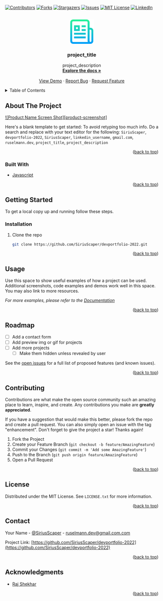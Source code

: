 <div id="top"></div>
<!--
*** Thanks for checking out the Best-README-Template. If you have a suggestion
*** that would make this better, please fork the repo and create a pull request
*** or simply open an issue with the tag "enhancement".
*** Don't forget to give the project a star!
*** Thanks again! Now go create something AMAZING! :D
-->

<!-- PROJECT SHIELDS -->
<!--
*** I'm using markdown "reference style" links for readability.
*** Reference links are enclosed in brackets [ ] instead of parentheses ( ).
*** See the bottom of this document for the declaration of the reference variables
*** for contributors-url, forks-url, etc. This is an optional, concise syntax you may use.
*** https://www.markdownguide.org/basic-syntax/#reference-style-links
-->
[![Contributors][contributors-shield]][contributors-url]
[![Forks][forks-shield]][forks-url]
[![Stargazers][stars-shield]][stars-url]
[![Issues][issues-shield]][issues-url]
[![MIT License][license-shield]][license-url]
[![LinkedIn][linkedin-shield]][linkedin-url]

<!-- PROJECT LOGO -->
<br />
<div align="center">
  <a href="https://github.com/SiriusScaper/devportfolio-2022">
    <img src="images/logo.png" alt="Logo" width="80" height="80">
  </a>

<h3 align="center">project_title</h3>

  <p align="center">
    project_description
    <br />
    <a href="https://github.com/SiriusScaper/devportfolio-2022"><strong>Explore the docs »</strong></a>
    <br />
    <br />
    <a href="https://github.com/SiriusScaper/devportfolio-2022">View Demo</a>
    ·
    <a href="https://github.com/SiriusScaper/devportfolio-2022/issues">Report Bug</a>
    ·
    <a href="https://github.com/SiriusScaper/devportfolio-2022/issues">Request Feature</a>
  </p>
</div>

<!-- TABLE OF CONTENTS -->
<details>
  <summary>Table of Contents</summary>
  <ol>
    <li>
      <a href="#about-the-project">About The Project</a>
      <ul>
        <li><a href="#built-with">Built With</a></li>
      </ul>
    </li>
    <li>
      <a href="#getting-started">Getting Started</a>
      <ul>
        <li><a href="#prerequisites">Prerequisites</a></li>
        <li><a href="#installation">Installation</a></li>
      </ul>
    </li>
    <li><a href="#usage">Usage</a></li>
    <li><a href="#roadmap">Roadmap</a></li>
    <li><a href="#contributing">Contributing</a></li>
    <li><a href="#license">License</a></li>
    <li><a href="#contact">Contact</a></li>
    <li><a href="#acknowledgments">Acknowledgments</a></li>
  </ol>
</details>

<!-- ABOUT THE PROJECT -->
## About The Project

[![Product Name Screen Shot][product-screenshot]](https://example.com)

Here's a blank template to get started: To avoid retyping too much info. Do a search and replace with your text editor for the following: `SiriuScaper`, `devportfolio-2022`, `SiriusScaper`, `linkedin_username`, `gmail.com`, `ruselmann.dev`, `project_title`, `project_description`

<p align="right">(<a href="#top">back to top</a>)</p>

### Built With

* [Javascript](https://developer.mozilla.org/en-US/docs/Web/JavaScript)
<!-- * [Javascript](https://developer.mozilla.org/en-US/docs/Web/JavaScript) TODO: Change to CSS -->
<!-- * [Javascript](https://developer.mozilla.org/en-US/docs/Web/JavaScript) TODO: Change to HTML -->

<p align="right">(<a href="#top">back to top</a>)</p>

<!-- GETTING STARTED -->
## Getting Started

To get a local copy up and running follow these steps.

### Installation

1. Clone the repo

   ```sh
   git clone https://github.com/SiriuScaper/devportfolio-2022.git
   ```

<p align="right">(<a href="#top">back to top</a>)</p>

<!-- USAGE EXAMPLES -->
## Usage

Use this space to show useful examples of how a project can be used. Additional screenshots, code examples and demos work well in this space. You may also link to more resources.

_For more examples, please refer to the [Documentation](https://example.com)_

<p align="right">(<a href="#top">back to top</a>)</p>

<!-- ROADMAP -->
## Roadmap

* [ ] Add a contact form
* [ ] Add preview img or gif for projects
* [ ] Add more projects
  * [ ] Make them hidden unless revealed by user

See the [open issues](https://github.com/SiriuScaper/devportfolio-2022/issues) for a full list of proposed features (and known issues).

<p align="right">(<a href="#top">back to top</a>)</p>

<!-- CONTRIBUTING -->
## Contributing

Contributions are what make the open source community such an amazing place to learn, inspire, and create. Any contributions you make are **greatly appreciated**.

If you have a suggestion that would make this better, please fork the repo and create a pull request. You can also simply open an issue with the tag "enhancement".
Don't forget to give the project a star! Thanks again!

1. Fork the Project
2. Create your Feature Branch (`git checkout -b feature/AmazingFeature`)
3. Commit your Changes (`git commit -m 'Add some AmazingFeature'`)
4. Push to the Branch (`git push origin feature/AmazingFeature`)
5. Open a Pull Request

<p align="right">(<a href="#top">back to top</a>)</p>

<!-- LICENSE -->
## License

Distributed under the MIT License. See `LICENSE.txt` for more information.

<p align="right">(<a href="#top">back to top</a>)</p>

<!-- CONTACT -->
## Contact

Your Name - [@SiriusScaper](https://twitter.com/SiriusScaper) - ruselmann.dev@gmail.com.com

Project Link: [https://github.com/SiriusScaper/devportfolio-2022](https://github.com/SiriusScaper/devportfolio-2022)

<p align="right">(<a href="#top">back to top</a>)</p>

<!-- ACKNOWLEDGMENTS -->
## Acknowledgments

* [Raj Shekhar](https://github.com/rajshekhar26)

<p align="right">(<a href="#top">back to top</a>)</p>

<!-- MARKDOWN LINKS & IMAGES -->
<!-- https://www.markdownguide.org/basic-syntax/#reference-style-links -->
[contributors-shield]: https://img.shields.io/github/contributors/SiriusScaper/devportfolio-2022.svg?style=for-the-badge
[contributors-url]: https://github.com/SiriusScaper/devportfolio-2022/graphs/contributors
[forks-shield]: https://img.shields.io/github/forks/SiriusScaper/devportfolio-2022.svg?style=for-the-badge
[forks-url]: https://github.com/SiriusScaper/devportfolio-2022/network/members
[stars-shield]: https://img.shields.io/github/stars/SiriusScaper/devportfolio-2022.svg?style=for-the-badge
[stars-url]: https://github.com/SiriusScaper/devportfolio-2022/stargazers
[issues-shield]: https://img.shields.io/github/issues/SiriusScaper/devportfolio-2022.svg?style=for-the-badge
[issues-url]: https://github.com/SiriusScaper/devportfolio-2022/issues
[license-shield]: https://img.shields.io/github/license/SiriusScaper/devportfolio-2022.svg?style=for-the-badge
[license-url]: https://github.com/SiriusScaper/devportfolio-2022/blob/master/LICENSE.txt
[linkedin-shield]: https://img.shields.io/badge/-LinkedIn-black.svg?style=for-the-badge&logo=linkedin&colorB=555
[linkedin-url]: https://linkedin.com/in/ryan-uselmann
